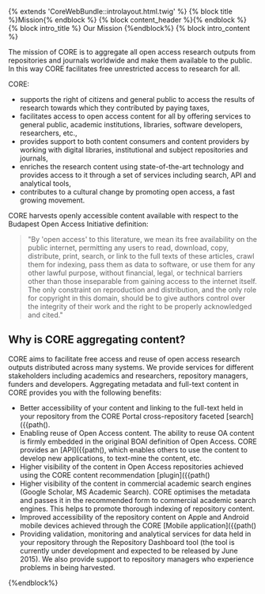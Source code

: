 {% extends 'CoreWebBundle::introlayout.html.twig' %} {% block title %}Mission{% endblock %} {% block content\_header %}{% endblock %} {% block intro\_title %} Our Mission {%endblock%} {% block intro\_content %}

The mission of CORE is to aggregate all open access research outputs from repositories and journals worldwide and make them available to the public. In this way CORE facilitates free unrestricted access to research for all.

CORE:

*   supports the right of citizens and general public to access the results of research towards which they contributed by paying taxes,
*   facilitates access to open access content for all by offering services to general public, academic institutions, libraries, software developers, researchers, etc.,
*   provides support to both content consumers and content providers by working with digital libraries, institutional and subject repositories and journals,
*   enriches the research content using state-of-the-art technology and provides access to it through a set of services including search, API and analytical tools,
*   contributes to a cultural change by promoting open access, a fast growing movement.

CORE harvests openly accessible content available with respect to the Budapest Open Access Initiative definition:

> "By 'open access' to this literature, we mean its free availability on the public internet, permitting any users to read, download, copy, distribute, print, search, or link to the full texts of these articles, crawl them for indexing, pass them as data to software, or use them for any other lawful purpose, without financial, legal, or technical barriers other than those inseparable from gaining access to the internet itself. The only constraint on reproduction and distribution, and the only role for copyright in this domain, should be to give authors control over the integrity of their work and the right to be properly acknowledged and cited."

## Why is CORE aggregating content?

CORE aims to facilitate free access and reuse of open access research outputs distributed across many systems. We provide services for different stakeholders including academics and researchers, repository managers, funders and developers. Aggregating metadata and full-text content in CORE provides you with the following benefits:

*   Better accessibility of your content and linking to the full-text held in your repository from the CORE Portal cross-repository faceted [search]({{path().
*   Enabling reuse of Open Access content. The ability to reuse OA content is firmly embedded in the original BOAI definition of Open Access. CORE provides an [API]({{path(), which enables others to use the content to develop new applications, to text-mine the content, etc.
*   Higher visibility of the content in Open Access repositories achieved using the CORE content recommendation [plugin]({{path()
*   Higher visibility of the content in commercial academic search engines (Google Scholar, MS Academic Search). CORE optimises the metadata and passes it in the recommended form to commercial academic search engines. This helps to promote thorough indexing of repository content.
*   Improved accessibility of the repository content on Apple and Android mobile devices achieved through the CORE [Mobile application]({{path()
*   Providing validation, monitoring and analytical services for data held in your repository through the Repository Dashboard tool (the tool is currently under development and expected to be released by June 2015). We also provide support to repository managers who experience problems in being harvested.

{%endblock%}